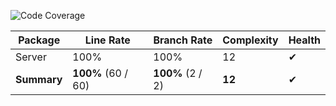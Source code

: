 ![Code Coverage](https://img.shields.io/badge/Code%20Coverage-100%25-success?style=flat)

Package | Line Rate | Branch Rate | Complexity | Health
-------- | --------- | ----------- | ---------- | ------
Server | 100% | 100% | 12 | ✔
**Summary** | **100%** (60 / 60) | **100%** (2 / 2) | **12** | ✔
